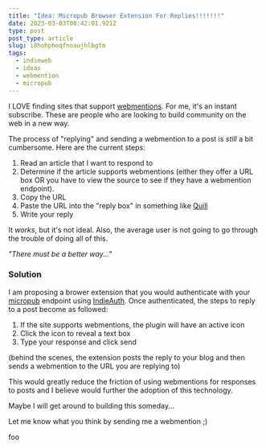 ```yaml
---
title: "Idea: Micropub Browser Extension For Replies!!!!!!!"
date: 2023-03-03T00:42:01.921Z
type: post
post_type: article
slug: i8hohphoqfnoaujhlbgtm
tags:
  - indieweb
  - ideas
  - webmention
  - micropub
---
```

I LOVE finding sites that support [webmentions](https://indieweb.org/Webmention). For me, it's an instant subscribe.  These are people who are looking to build community on the web in a new way.

The process of "replying" and sending a webmention to a post is *still* a bit cumbersome.  Here are the current steps:

1. Read an article that I want to respond to
2. Determine if the article supports webmentions (either they offer a URL box OR you have to view the source to see if they have a webmention endpoint).
3. Copy the URL
4. Paste the URL into the "reply box" in something like [Quill](https://ll.p3k.io)
5. Write your reply

It _works_, but it's not ideal.  Also, the average user is not going to go through the trouble of doing all of this. 

_"There must be a better way..."_

### Solution

I am proposing a brower extension that you would authenticate with your [micropub](https://indieweb.org/Micropub) endpoint using [IndieAuth](https://indieauth.com/).  Once authenticated, the steps to reply to a post become as followed:

1. If the site supports webmentions, the plugin will have an active icon
2. Click the icon to reveal a text box
3. Type your response and click send

(behind the scenes, the extension posts the reply to your blog and then sends a webmention to the URL you are replying to)

This would greatly reduce the friction of using webmentions for responses to posts and I believe would further the adoption of this technology.  

Maybe I will get around to building this someday...

Let me know what you think by sending me a webmention ;)

foo
